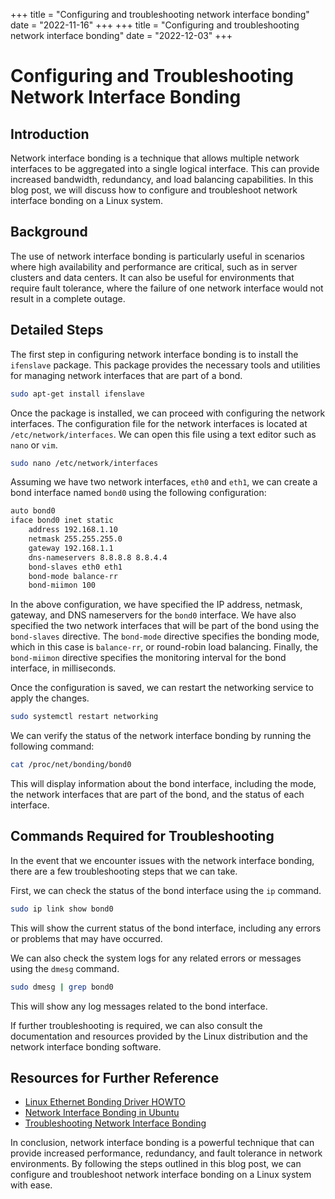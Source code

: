 +++
title = "Configuring and troubleshooting network interface bonding"
date = "2022-11-16"
+++
+++
title = "Configuring and troubleshooting network interface bonding"
date = "2022-12-03"
+++


# Configuring and Troubleshooting Network Interface Bonding

## Introduction

Network interface bonding is a technique that allows multiple network interfaces to be aggregated into a single logical interface. This can provide increased bandwidth, redundancy, and load balancing capabilities. In this blog post, we will discuss how to configure and troubleshoot network interface bonding on a Linux system.

## Background

The use of network interface bonding is particularly useful in scenarios where high availability and performance are critical, such as in server clusters and data centers. It can also be useful for environments that require fault tolerance, where the failure of one network interface would not result in a complete outage.

## Detailed Steps

The first step in configuring network interface bonding is to install the `ifenslave` package. This package provides the necessary tools and utilities for managing network interfaces that are part of a bond.

```bash
sudo apt-get install ifenslave
```

Once the package is installed, we can proceed with configuring the network interfaces. The configuration file for the network interfaces is located at `/etc/network/interfaces`. We can open this file using a text editor such as `nano` or `vim`.

```bash
sudo nano /etc/network/interfaces
```

Assuming we have two network interfaces, `eth0` and `eth1`, we can create a bond interface named `bond0` using the following configuration:

```bash
auto bond0
iface bond0 inet static
    address 192.168.1.10
    netmask 255.255.255.0
    gateway 192.168.1.1
    dns-nameservers 8.8.8.8 8.8.4.4
    bond-slaves eth0 eth1
    bond-mode balance-rr
    bond-miimon 100
```

In the above configuration, we have specified the IP address, netmask, gateway, and DNS nameservers for the `bond0` interface. We have also specified the two network interfaces that will be part of the bond using the `bond-slaves` directive. The `bond-mode` directive specifies the bonding mode, which in this case is `balance-rr`, or round-robin load balancing. Finally, the `bond-miimon` directive specifies the monitoring interval for the bond interface, in milliseconds.

Once the configuration is saved, we can restart the networking service to apply the changes.

```bash
sudo systemctl restart networking
```

We can verify the status of the network interface bonding by running the following command:

```bash
cat /proc/net/bonding/bond0
```

This will display information about the bond interface, including the mode, the network interfaces that are part of the bond, and the status of each interface.

## Commands Required for Troubleshooting

In the event that we encounter issues with the network interface bonding, there are a few troubleshooting steps that we can take. 

First, we can check the status of the bond interface using the `ip` command.

```bash
sudo ip link show bond0
```

This will show the current status of the bond interface, including any errors or problems that may have occurred.

We can also check the system logs for any related errors or messages using the `dmesg` command.

```bash
sudo dmesg | grep bond0
```

This will show any log messages related to the bond interface.

If further troubleshooting is required, we can also consult the documentation and resources provided by the Linux distribution and the network interface bonding software.

## Resources for Further Reference

- [Linux Ethernet Bonding Driver HOWTO](https://docs.huihoo.com/linux/kernel/networking/bonding.txt)
- [Network Interface Bonding in Ubuntu](https://help.ubuntu.com/community/UbuntuBonding)
- [Troubleshooting Network Interface Bonding](https://access.redhat.com/solutions/10820)

In conclusion, network interface bonding is a powerful technique that can provide increased performance, redundancy, and fault tolerance in network environments. By following the steps outlined in this blog post, we can configure and troubleshoot network interface bonding on a Linux system with ease.